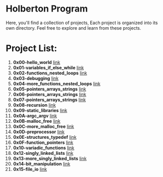# Holberton Program

Here, you'll find a collection of projects, Each project is organized into its own directory. Feel free to explore and learn from these projects.


 # Project List:

1. **0x00-hello_world** [link](https://github.com/ACHUX21/Low_level_programming/tree/main/0x00-hello_world)
2. **0x01-variables_if_else_while** [link](https://github.com/ACHUX21/Low_level_programming/tree/main/0x01-variables_if_else_while)
3. **0x02-functions_nested_loops** [link](https://github.com/ACHUX21/Low_level_programming/tree/main/0x02-functions_nested_loops)
4. **0x03-debugging** [link](https://github.com/ACHUX21/Low_level_programming/tree/main/0x03-debugging)
5. **0x04-more_functions_nested_loops** [link](https://github.com/ACHUX21/Low_level_programming/tree/main/0x04-more_functions_nested_loops)
6. **0x05-pointers_arrays_strings** [link](https://github.com/ACHUX21/Low_level_programming/tree/main/0x05-pointers_arrays_strings)
7. **0x06-pointers_arrays_strings** [link](https://github.com/ACHUX21/Low_level_programming/tree/main/0x06-pointers_arrays_strings)
8. **0x07-pointers_arrays_strings** [link](https://github.com/ACHUX21/Low_level_programming/tree/main/0x07-pointers_arrays_strings)
9. **0x08-recursion** [link](https://github.com/ACHUX21/Low_level_programming/tree/main/0x08-recursion)
10. **0x09-static_libraries** [link](https://github.com/ACHUX21/Low_level_programming/tree/main/0x09-static_libraries)
11. **0x0A-argc_argv** [link](https://github.com/ACHUX21/Low_level_programming/tree/main/0x0A-argc_argv)
12. **0x0B-malloc_free** [link](https://github.com/ACHUX21/Low_level_programming/tree/main/0x0B-malloc_free)
13. **0x0C-more_malloc_free** [link](https://github.com/ACHUX21/Low_level_programming/tree/main/0x0C-more_malloc_free)
14. **0x0D-preprocessor** [link](https://github.com/ACHUX21/Low_level_programming/tree/main/0x0D-preprocessor)
15. **0x0E-structures_typedef** [link](https://github.com/ACHUX21/Low_level_programming/tree/main/0x0E-structures_typedef)
16. **0x0F-function_pointers** [link](https://github.com/ACHUX21/Low_level_programming/tree/main/0x0F-function_pointers)
17. **0x10-variadic_functions** [link](https://github.com/ACHUX21/Low_level_programming/tree/main/0x10-variadic_functions)
18. **0x12-singly_linked_lists** [link](https://github.com/ACHUX21/Low_level_programming/tree/main/0x12-singly_linked_lists)
19. **0x13-more_singly_linked_lists** [link](https://github.com/ACHUX21/Low_level_programming/tree/main/0x13-more_singly_linked_lists)
20. **0x14-bit_manipulation** [link](https://github.com/ACHUX21/Low_level_programming/tree/main/0x14-bit_manipulation)
21. **0x15-file_io** [link](https://github.com/ACHUX21/Low_level_programming/tree/main/0x15-file_io)
